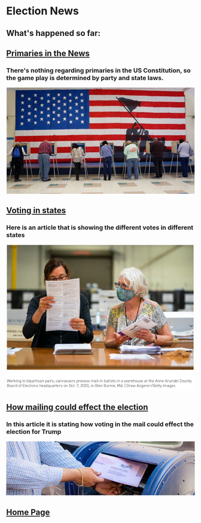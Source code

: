 # Election News


## What's happened so far: 

## [Primaries in the News](https://www.bbc.com/news/world-us-canada-51070020)
### There's nothing regarding primaries in the US Constitution, so the game play is determined by party and state laws.
![election3](/election2.jpg) 

## [Voting in states](https://www.politico.com/amp/news/2020/10/12/biden-trump-2020-election-night-428856)
### Here is an article that is showing the different votes in different states 
![election1](/caption.png)
 
## [How mailing could effect the election](https://www.nytimes.com/2020/10/11/us/elections/vote-by-mail-election.html)
### In this article it is stating how voting in the mail could effect the election for Trump 
![election2](/image.jpg)


## [Home Page](/README.md) 
